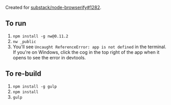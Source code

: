 Created for [substack/node-browserify#1282](https://github.com/substack/node-browserify/issues/1282).

## To run

1. `npm install -g nw@0.11.2`
2. `nw _public`
3. You'll see `Uncaught ReferenceError: app is not defined` in the terminal. If you're on Windows, click the cog in the top right of the app when it opens to see the error in devtools.

## To re-build

1. `npm install -g gulp`
2. `npm install`
3. `gulp`